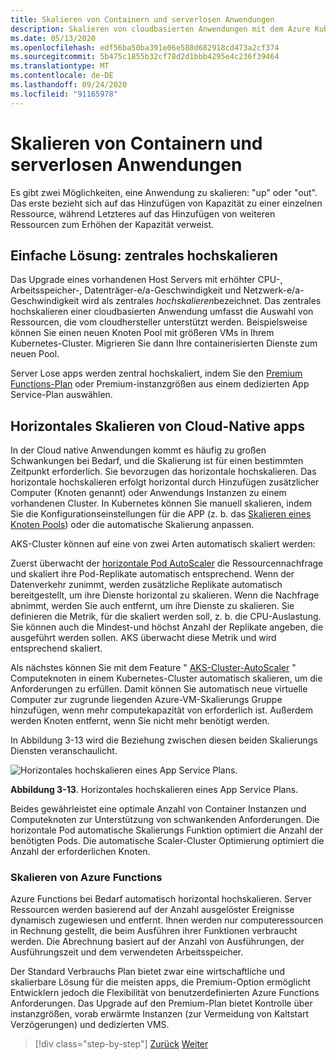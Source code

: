 ```yaml
---
title: Skalieren von Containern und serverlosen Anwendungen
description: Skalieren von cloudbasierten Anwendungen mit dem Azure Kubernetes-Dienst, um die Benutzer Anforderungen zu erfüllen.
ms.date: 05/13/2020
ms.openlocfilehash: edf56ba50ba391e06e588d682918cd473a2cf374
ms.sourcegitcommit: 5b475c1855b32cf78d2d1bbb4295e4c236f39464
ms.translationtype: MT
ms.contentlocale: de-DE
ms.lasthandoff: 09/24/2020
ms.locfileid: "91165978"
---
```

# <a name="scaling-containers-and-serverless-applications"></a>Skalieren von Containern und serverlosen Anwendungen

Es gibt zwei Möglichkeiten, eine Anwendung zu skalieren: "up" oder "out". Das erste bezieht sich auf das Hinzufügen von Kapazität zu einer einzelnen Ressource, während Letzteres auf das Hinzufügen von weiteren Ressourcen zum Erhöhen der Kapazität verweist.

## <a name="the-simple-solution-scaling-up"></a>Einfache Lösung: zentrales hochskalieren

Das Upgrade eines vorhandenen Host Servers mit erhöhter CPU-, Arbeitsspeicher-, Datenträger-e/a-Geschwindigkeit und Netzwerk-e/a-Geschwindigkeit wird als zentrales *hochskalieren*bezeichnet. Das zentrales hochskalieren einer cloudbasierten Anwendung umfasst die Auswahl von Ressourcen, die vom cloudhersteller unterstützt werden. Beispielsweise können Sie einen neuen Knoten Pool mit größeren VMs in Ihrem Kubernetes-Cluster. Migrieren Sie dann Ihre containerisierten Dienste zum neuen Pool.

Server Lose apps werden zentral hochskaliert, indem Sie den [Premium Functions-Plan](/azure/azure-functions/functions-scale) oder Premium-instanzgrößen aus einem dedizierten App Service-Plan auswählen.

## <a name="scaling-out-cloud-native-apps"></a>Horizontales Skalieren von Cloud-Native apps

In der Cloud native Anwendungen kommt es häufig zu großen Schwankungen bei Bedarf, und die Skalierung ist für einen bestimmten Zeitpunkt erforderlich. Sie bevorzugen das horizontale hochskalieren. Das horizontale hochskalieren erfolgt horizontal durch Hinzufügen zusätzlicher Computer (Knoten genannt) oder Anwendungs Instanzen zu einem vorhandenen Cluster. In Kubernetes können Sie manuell skalieren, indem Sie die Konfigurationseinstellungen für die APP (z. b. das [Skalieren eines Knoten Pools](/azure/aks/use-multiple-node-pools#scale-a-node-pool-manually)) oder die automatische Skalierung anpassen.

AKS-Cluster können auf eine von zwei Arten automatisch skaliert werden:

Zuerst überwacht der [horizontale Pod AutoScaler](/azure/aks/tutorial-kubernetes-scale#autoscale-pods) die Ressourcennachfrage und skaliert ihre Pod-Replikate automatisch entsprechend. Wenn der Datenverkehr zunimmt, werden zusätzliche Replikate automatisch bereitgestellt, um ihre Dienste horizontal zu skalieren. Wenn die Nachfrage abnimmt, werden Sie auch entfernt, um ihre Dienste zu skalieren. Sie definieren die Metrik, für die skaliert werden soll, z. b. die CPU-Auslastung. Sie können auch die Mindest-und höchst Anzahl der Replikate angeben, die ausgeführt werden sollen. AKS überwacht diese Metrik und wird entsprechend skaliert.

Als nächstes können Sie mit dem Feature " [AKS-Cluster-AutoScaler](/azure/aks/cluster-autoscaler) " Computeknoten in einem Kubernetes-Cluster automatisch skalieren, um die Anforderungen zu erfüllen. Damit können Sie automatisch neue virtuelle Computer zur zugrunde liegenden Azure-VM-Skalierungs Gruppe hinzufügen, wenn mehr computekapazität von erforderlich ist. Außerdem werden Knoten entfernt, wenn Sie nicht mehr benötigt werden.

In Abbildung 3-13 wird die Beziehung zwischen diesen beiden Skalierungs Diensten veranschaulicht.

![Horizontales hochskalieren eines App Service Plans.](./media/aks-cluster-autoscaler.png)

**Abbildung 3-13**. Horizontales hochskalieren eines App Service Plans.

Beides gewährleistet eine optimale Anzahl von Container Instanzen und Computeknoten zur Unterstützung von schwankenden Anforderungen. Die horizontale Pod automatische Skalierungs Funktion optimiert die Anzahl der benötigten Pods. Die automatische Scaler-Cluster Optimierung optimiert die Anzahl der erforderlichen Knoten.

### <a name="scaling-azure-functions"></a>Skalieren von Azure Functions

Azure Functions bei Bedarf automatisch horizontal hochskalieren. Server Ressourcen werden basierend auf der Anzahl ausgelöster Ereignisse dynamisch zugewiesen und entfernt. Ihnen werden nur computeressourcen in Rechnung gestellt, die beim Ausführen ihrer Funktionen verbraucht werden. Die Abrechnung basiert auf der Anzahl von Ausführungen, der Ausführungszeit und dem verwendeten Arbeitsspeicher.

Der Standard Verbrauchs Plan bietet zwar eine wirtschaftliche und skalierbare Lösung für die meisten apps, die Premium-Option ermöglicht Entwicklern jedoch die Flexibilität von benutzerdefinierten Azure Functions Anforderungen. Das Upgrade auf den Premium-Plan bietet Kontrolle über instanzgrößen, vorab erwärmte Instanzen (zur Vermeidung von Kaltstart Verzögerungen) und dedizierten VMS.

>[!div class="step-by-step"]
>[Zurück](deploy-containers-azure.md)
>[Weiter](other-deployment-options.md)
